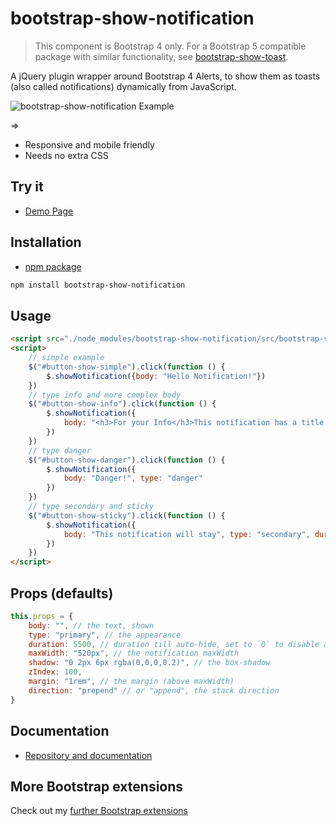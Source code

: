 # bootstrap-show-notification

> This component is Bootstrap 4 only. For a Bootstrap 5 compatible 
> package with similar functionality, see [bootstrap-show-toast](https://github.com/shaack/bootstrap-show-toast).

A jQuery plugin wrapper around Bootstrap 4 Alerts, to show them as toasts (also called notifications) dynamically from JavaScript.

![bootstrap-show-notification Example](https://shaack.com/projekte/assets/img/bootstrap-show-notification-lg.png?v=2)

=> 
- Responsive and mobile friendly
- Needs no extra CSS

## Try it

- [Demo Page](https://shaack.com/projekte/bootstrap-show-notification/)

## Installation

- [npm package](https://www.npmjs.com/package/bootstrap-show-notification)

```sh
npm install bootstrap-show-notification
```

## Usage

```html
<script src="./node_modules/bootstrap-show-notification/src/bootstrap-show-notification.js"></script>
<script>
    // simple example
    $("#button-show-simple").click(function () {
        $.showNotification({body: "Hello Notification!"})
    })
    // type info and more complex body
    $("#button-show-info").click(function () {
        $.showNotification({
            body: "<h3>For your Info</h3>This notification has a title and a body and more text than the previous one.", type: "info"
        })
    })
    // type danger
    $("#button-show-danger").click(function () {
        $.showNotification({
            body: "Danger!", type: "danger"
        })
    })
    // type secondary and sticky
    $("#button-show-sticky").click(function () {
        $.showNotification({
            body: "This notification will stay", type: "secondary", duration: 0
        })
    })
</script>
```

## Props (defaults)

```js
this.props = {
    body: "", // the text, shown
    type: "primary", // the appearance
    duration: 5500, // duration till auto-hide, set to `0` to disable auto-hide
    maxWidth: "520px", // the notification maxWidth
    shadow: "0 2px 6px rgba(0,0,0,0.2)", // the box-shadow
    zIndex: 100,
    margin: "1rem", // the margin (above maxWidth)
    direction: "prepend" // or "append", the stack direction
}
```

## Documentation

- [Repository and documentation](https://github.com/shaack/bootstrap-show-notification)

## More Bootstrap extensions

Check out my [further Bootstrap extensions](https://shaack.com/en/open-source-components)
